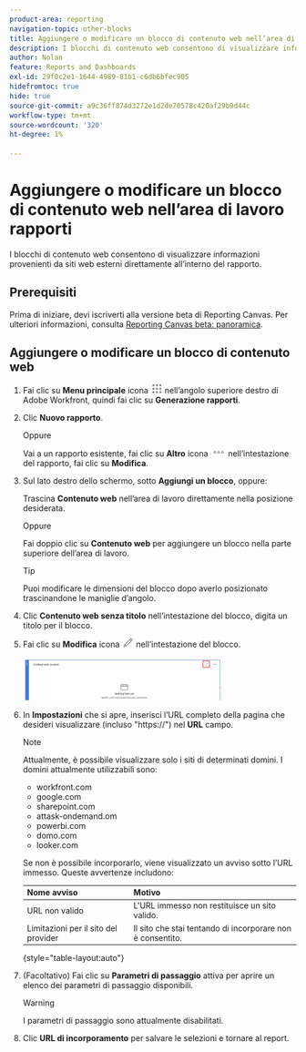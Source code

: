 ```yaml
---
product-area: reporting
navigation-topic: other-blocks
title: Aggiungere o modificare un blocco di contenuto web nell’area di lavoro rapporti
description: I blocchi di contenuto web consentono di visualizzare informazioni provenienti da siti web esterni direttamente all’interno del rapporto.
author: Nolan
feature: Reports and Dashboards
exl-id: 29f0c2e1-1644-4989-81b1-c6db6bfec905
hidefromtoc: true
hide: true
source-git-commit: a9c36ff874d3272e1d2de70578c420af29b9d44c
workflow-type: tm+mt
source-wordcount: '320'
ht-degree: 1%

---
```



# Aggiungere o modificare un blocco di contenuto web nell’area di lavoro rapporti

I blocchi di contenuto web consentono di visualizzare informazioni provenienti da siti web esterni direttamente all’interno del rapporto.

## Prerequisiti

Prima di iniziare, devi iscriverti alla versione beta di Reporting Canvas. Per ulteriori informazioni, consulta [Reporting Canvas beta: panoramica](/help/quicksilver/product-announcements/betas/canvas-dashboards-beta/reporting-canvas-beta-overview.md).

## Aggiungere o modificare un blocco di contenuto web

1. Fai clic su **Menu principale** icona ![](assets/main-menu-icon.png) nell’angolo superiore destro di Adobe Workfront, quindi fai clic su **Generazione rapporti**.
1. Clic **Nuovo rapporto**.

   Oppure

   Vai a un rapporto esistente, fai clic su **Altro** icona ![](assets/more-icon-27x15.png) nell’intestazione del rapporto, fai clic su **Modifica**.

1. Sul lato destro dello schermo, sotto **Aggiungi un blocco**, oppure:

   Trascina **Contenuto web** nell’area di lavoro direttamente nella posizione desiderata.

   Oppure

   Fai doppio clic su **Contenuto web** per aggiungere un blocco nella parte superiore dell’area di lavoro.

   >[!TIP]
   >
   >Puoi modificare le dimensioni del blocco dopo averlo posizionato trascinandone le maniglie d’angolo.

1. Clic **Contenuto web senza titolo** nell’intestazione del blocco, digita un titolo per il blocco.
1. Fai clic su **Modifica** icona ![](assets/edit-icon.png) nell’intestazione del blocco.

   ![](assets/web-content-block-header-350x76.png)

1. In **Impostazioni** che si apre, inserisci l’URL completo della pagina che desideri visualizzare (incluso &quot;https://&quot;) nel **URL** campo.

   >[!NOTE]
   >
   >Attualmente, è possibile visualizzare solo i siti di determinati domini. I domini attualmente utilizzabili sono:
   >   
   >   * workfront.com
   >   * google.com
   >   * sharepoint.com
   >   * attask-ondemand.om
   >   * powerbi.com
   >   * domo.com
   >   * looker.com

   Se non è possibile incorporarlo, viene visualizzato un avviso sotto l’URL immesso. Queste avvertenze includono:

   | Nome avviso | Motivo |
   |---|---|
   | URL non valido | L&#39;URL immesso non restituisce un sito valido. |
   | Limitazioni per il sito del provider | Il sito che stai tentando di incorporare non è consentito. |

   {style="table-layout:auto"}

1. (Facoltativo) Fai clic su **Parametri di passaggio** attiva per aprire un elenco dei parametri di passaggio disponibili.

   >[!WARNING]
   >
   >I parametri di passaggio sono attualmente disabilitati.

1. Clic **URL di incorporamento** per salvare le selezioni e tornare al report.
